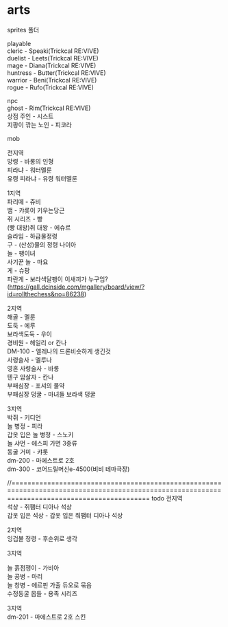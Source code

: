 # arts
sprites 폴더   
   
playable   
cleric - Speaki(Trickcal RE:VIVE)   
duelist - Leets(Trickcal RE:VIVE)   
mage - Diana(Trickcal RE:VIVE)   
huntress - Butter(Trickcal RE:VIVE)   
warrior - Beni(Trickcal RE:VIVE)   
rogue - Rufo(Trickcal RE:VIVE)   
   
npc   
ghost - Rim(Trickcal RE:VIVE)    
상점 주인 - 시스트   
지팡이 깎는 노인 - 피코라   
   
mob   

전지역   
망령 - 바롱의 인형   
피라냐 - 워터멜룬   
유령 피라냐 - 유령 워터멜룬   

1지역   
파리떼 - 쥬비   
뱀 - 캬롯이 키우는당근   
쥐 시리즈 - 빵   
(빵 대왕)쥐 대왕 - 에슈르   
슬라임 - 하급물정령   
구 - (산성)물의 정령 나이아   
놀 - 팽이녀   
사기꾼 놀 - 마요   
게 - 슈팡   
파란게 - 보라색달팽이 이새끼가 누구임?(https://gall.dcinside.com/mgallery/board/view/?id=rollthechess&no=86238)   

2지역   
해골 - 멜룬   
도둑 - 에루   
보라색도둑 - 우이   
경비원 - 헤일리 or 칸나   
DM-100 - 엘레나의 드론비슷하게 생긴것   
사령술사 - 멜루나   
영혼 사령술사 - 바롱   
텐구 암살자 - 칸나   
부패심장 - 포셔의 물약   
부패심장 덩굴 - 마녀들 보라색 덩굴   

3지역   
박쥐 - 키디언   
놀 병정 - 피라   
갑옷 입은 놀 병정 - 스노키   
놀 샤먼 - 에스피 가면 3종류    
동굴 거미 - 캬롯   
dm-200 - 마에스트로 2호   
dm-300 - 코어드릴머신e-4500(비비 테마극장)   

//===============================================================================================================================================
todo
전지역   
석상 - 쥐팸터 디아나 석상   
갑옷 입은 석상 - 갑옷 입은 줘팸터 디아나 석상   

2지역   
잉겁불 정령 - 후순위로 생각   

3지역
   
놀 흙점쟁이 - 가비아   
놀 공병 - 마리   
놀 창병 - 에르핀   가출 듀오로 묶음   
수정동굴 몹들 - 용족 시리즈   

3지역   
dm-201 - 마에스트로 2호 스킨

